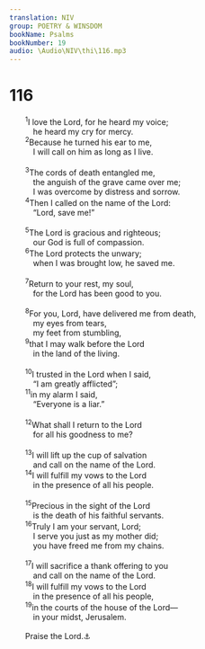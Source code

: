 ```yaml
---
translation: NIV
group: POETRY & WINSDOM
bookName: Psalms 
bookNumber: 19
audio: \Audio\NIV\thi\116.mp3
---
```


<div class="title"><h1>116</h1></div>
<span class="verse thi_116_1">  <sup>1</sup>I love the Lord, for he heard my voice; <br/>   he heard my cry for mercy. <br/></span>
<span class="verse thi_116_2">  <sup>2</sup>Because he turned his ear to me, <br/>   I will call on him as long as I live. <br/><br/></span>
<span class="verse thi_116_3">  <sup>3</sup>The cords of death entangled me, <br/>   the anguish of the grave came over me; <br/>   I was overcome by distress and sorrow. <br/></span>
<span class="verse thi_116_4">  <sup>4</sup>Then I called on the name of the Lord: <br/>   “Lord, save me!” <br/><br/></span>
<span class="verse thi_116_5">  <sup>5</sup>The Lord is gracious and righteous; <br/>   our God is full of compassion. <br/></span>
<span class="verse thi_116_6">  <sup>6</sup>The Lord protects the unwary; <br/>   when I was brought low, he saved me. <br/><br/></span>
<span class="verse thi_116_7">  <sup>7</sup>Return to your rest, my soul, <br/>   for the Lord has been good to you. <br/><br/></span>
<span class="verse thi_116_8">  <sup>8</sup>For you, Lord, have delivered me from death, <br/>   my eyes from tears, <br/>   my feet from stumbling, <br/></span>
<span class="verse thi_116_9">  <sup>9</sup>that I may walk before the Lord<br/>   in the land of the living. <br/><br/></span>
<span class="verse thi_116_10">  <sup>10</sup>I trusted in the Lord when I said, <br/>   “I am greatly afflicted”; <br/></span>
<span class="verse thi_116_11">  <sup>11</sup>in my alarm I said, <br/>   “Everyone is a liar.” <br/><br/></span>
<span class="verse thi_116_12">  <sup>12</sup>What shall I return to the Lord<br/>   for all his goodness to me? <br/><br/></span>
<span class="verse thi_116_13">  <sup>13</sup>I will lift up the cup of salvation <br/>   and call on the name of the Lord. <br/></span>
<span class="verse thi_116_14">  <sup>14</sup>I will fulfill my vows to the Lord<br/>   in the presence of all his people. <br/><br/></span>
<span class="verse thi_116_15">  <sup>15</sup>Precious in the sight of the Lord<br/>   is the death of his faithful servants. <br/></span>
<span class="verse thi_116_16">  <sup>16</sup>Truly I am your servant, Lord; <br/>   I serve you just as my mother did; <br/>   you have freed me from my chains. <br/><br/></span>
<span class="verse thi_116_17">  <sup>17</sup>I will sacrifice a thank offering to you <br/>   and call on the name of the Lord. <br/></span>
<span class="verse thi_116_18">  <sup>18</sup>I will fulfill my vows to the Lord<br/>   in the presence of all his people, <br/></span>
<span class="verse thi_116_19">  <sup>19</sup>in the courts of the house of the Lord— <br/>   in your midst, Jerusalem. <br/><br/>  Praise the Lord.<a data-toggle="tooltip" data-placement="bottom" title="Hebrew Hallelu Yah">⚓</a><br/></span>
